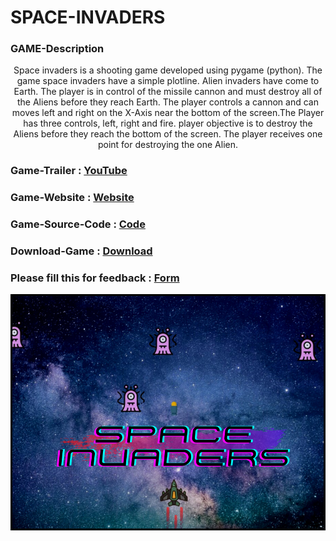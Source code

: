 # SPACE-INVADERS

### GAME-Description
<p align="center">
  Space invaders is a  shooting game developed using pygame (python).
  The game space invaders have a simple plotline. Alien invaders have come to Earth. The player is in control of the missile cannon and must destroy all of the Aliens before they reach Earth.
  The player controls a cannon and can moves left and right on the X-Axis near the bottom of the screen.The Player has three controls, left, right and fire. player objective is to destroy the Aliens before they reach the bottom of the screen. The player receives one point for destroying the one Alien.
</p>

### Game-Trailer : [YouTube](https://youtu.be/zF5doa6dUZo)
### Game-Website : [Website](https://arwazkhan189.github.io/SPACE-INVADERS/)
### Game-Source-Code : [Code](https://github.com/arwazkhan189/SPACE-INVADERS/tree/main/SPACE%20INVADERS-Source_code)
### Download-Game : [Download](https://github.com/arwazkhan189/SPACE-INVADERS/blob/main/SPACE%20INVADERS-Game.rar?raw=true)
### Please fill this for feedback : [Form](https://docs.google.com/forms/d/e/1FAIpQLSdZ6UPlta-l1OCkZuuZ4lKM42I6sNjDKsYfytvCDmgZ1DH2ZQ/viewform?usp=sf_link)
<p align="center">
 <img align="left" alt="SPACE INVADERS"   src="https://github.com/arwazkhan189/SPACE-INVADERS/blob/main/Game%20views/SPACE%20INVADERS.png" /> 
</p>
